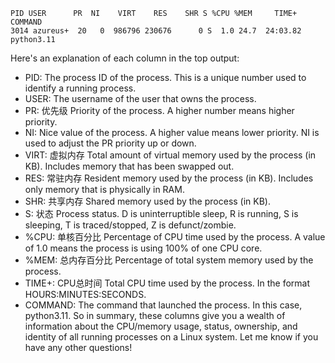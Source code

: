 ```
PID USER      PR  NI    VIRT    RES    SHR S %CPU %MEM     TIME+ COMMAND
3014 azureus+  20   0  986796 230676      0 S  1.0 24.7  24:03.82 python3.11
```

Here's an explanation of each column in the top output:
- PID: The process ID of the process. This is a unique number used to identify a running process.
- USER: The username of the user that owns the process.
- PR: 优先级 Priority of the process. A higher number means higher priority.
- NI: Nice value of the process. A higher value means lower priority. NI is used to adjust the PR priority up or down.
- VIRT: 虚拟内存 Total amount of virtual memory used by the process (in KB). Includes memory that has been swapped out.
- RES: 常驻内存 Resident memory used by the process (in KB). Includes only memory that is physically in RAM.
- SHR: 共享内存 Shared memory used by the process (in KB).
- S: 状态 Process status. D is uninterruptible sleep, R is running, S is sleeping, T is traced/stopped, Z is defunct/zombie.
- %CPU: 单核百分比 Percentage of CPU time used by the process. A value of 1.0 means the process is using 100% of one CPU core.
- %MEM: 总内存百分比 Percentage of total system memory used by the process.
- TIME+: CPU总时间 Total CPU time used by the process. In the format HOURS:MINUTES:SECONDS.
- COMMAND: The command that launched the process. In this case, python3.11.
So in summary, these columns give you a wealth of information about the CPU/memory usage, status, ownership, and identity of all running processes on a Linux system. Let me know if you have any other questions! 
